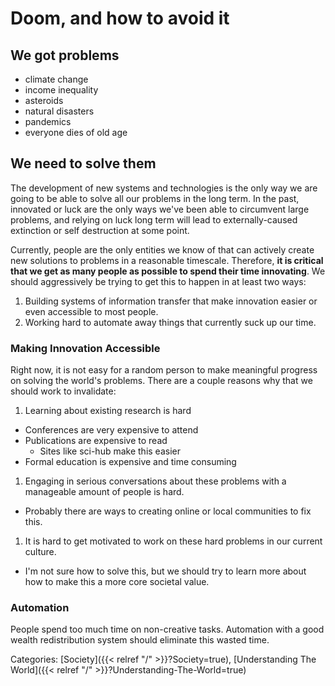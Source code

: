 # Doom, and how to avoid it

## We got problems

 - climate change
 - income inequality
 - asteroids
 - natural disasters
 - pandemics
 - everyone dies of old age

## We need to solve them

The development of new systems and technologies is the only way we are going to
be able to solve all our problems in the long term. In the past, innovated or
luck are the only ways we've been able to circumvent large problems, and
relying on luck long term will lead to externally-caused extinction or self
destruction at some point.

Currently, people are the only entities we know of that can actively create new
solutions to problems in a reasonable timescale. Therefore, **it is critical
that we get as many people as possible to spend their time innovating**. We
should aggressively be trying to get this to happen in at least two ways:

1. Building systems of information transfer that make innovation easier or even
   accessible to most people.
1. Working hard to automate away things that currently suck up our time.

### Making Innovation Accessible

Right now, it is not easy for a random person to make meaningful progress on
solving the world's problems. There are a couple reasons why that we should
work to invalidate:

1. Learning about existing research is hard
  - Conferences are very expensive to attend
  - Publications are expensive to read
    - Sites like sci-hub make this easier
  - Formal education is expensive and time consuming
1. Engaging in serious conversations about these problems with a manageable
   amount of people is hard.
  - Probably there are ways to creating online or local communities to fix
    this.
1. It is hard to get motivated to work on these hard problems in our current
   culture.
  - I'm not sure how to solve this, but we should try to learn more about how
    to make this a more core societal value.

### Automation

People spend too much time on non-creative tasks.  Automation with a good
wealth redistribution system should eliminate this wasted time.

Categories: [Society]({{< relref "/" >}}?Society=true),
[Understanding The World]({{< relref "/" >}}?Understanding-The-World=true)
